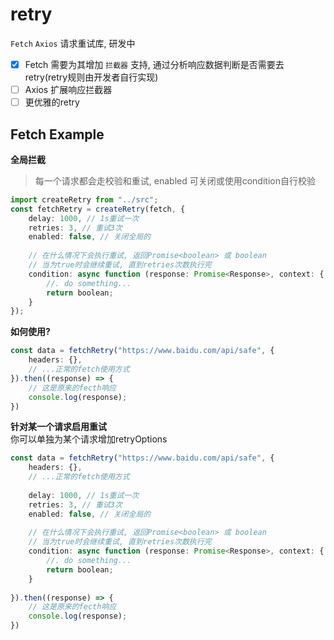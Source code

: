 # retry
`Fetch` `Axios` 请求重试库, 研发中

- [x] Fetch 需要为其增加 `拦截器` 支持, 通过分析响应数据判断是否需要去retry(retry规则由开发者自行实现)
- [ ] Axios 扩展响应拦截器
- [ ] 更优雅的retry

## Fetch Example
**全局拦截**<br/>
> 每一个请求都会走校验和重试, enabled 可关闭或使用condition自行校验
```typescript
import createRetry from "../src";
const fetchRetry = createRetry(fetch, {
    delay: 1000, // 1s重试一次
    retries: 3, // 重试3次
    enabled: false, // 关闭全局的
    
    // 在什么情况下会执行重试, 返回Promise<boolean> 或 boolean
    // 当为true时会继续重试, 直到retries次数执行完
    condition: async function (response: Promise<Response>, context: { input: RequestInfo | URL; init?: RequestInit | undefined; retryOptions: any; count: number; }){
        //. do something... 
        return boolean;
    }
});
```
**如何使用?**
```typescript
const data = fetchRetry("https://www.baidu.com/api/safe", {
    headers: {},
    // ...正常的fetch使用方式
}).then((response) => {
    // 这是原来的fecth响应
    console.log(response);
})
```

**针对某一个请求启用重试**<br/>
你可以单独为某个请求增加retryOptions
```typescript
const data = fetchRetry("https://www.baidu.com/api/safe", {
    headers: {},
    // ...正常的fetch使用方式
    
    delay: 1000, // 1s重试一次
    retries: 3, // 重试3次
    enabled: false, // 关闭全局的
    
    // 在什么情况下会执行重试, 返回Promise<boolean> 或 boolean
    // 当为true时会继续重试, 直到retries次数执行完
    condition: async function (response: Promise<Response>, context: { input: RequestInfo | URL; init?: RequestInit | undefined; retryOptions: any; count: number; }){
        //. do something... 
        return boolean;
    }
    
}).then((response) => {
    // 这是原来的fecth响应
    console.log(response);
})
```
